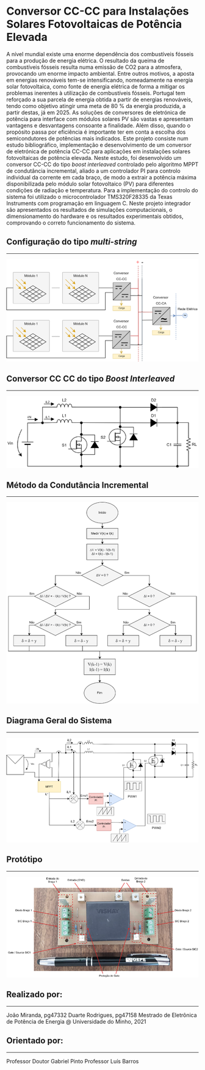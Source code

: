 # Conversor CC-CC para Instalações Solares Fotovoltaicas de Potência Elevada

A nível mundial existe uma enorme dependência dos combustíveis fósseis para a produção de energia elétrica. O resultado da queima de combustíveis fósseis resulta numa emissão de CO2 para a atmosfera, provocando um enorme impacto ambiental. Entre outros motivos, a aposta em energias renováveis tem-se intensificando, nomeadamente na energia solar fotovoltaica, como fonte de energia elétrica de forma a mitigar os problemas inerentes à utilização de combustíveis fósseis. Portugal tem reforçado a sua parcela de energia obtida a partir de energias renováveis, tendo como objetivo atingir uma meta de 80 % da energia produzida, a partir destas, já em 2025.
As soluções de conversores de eletrónica de potência para interface com módulos solares PV são vastas e apresentam vantagens e desvantagens consoante a finalidade. Além disso, quando o propósito passa por eficiência é importante ter em conta a escolha dos semicondutores de potências mais indicados.
Este projeto consiste num estudo bibliográfico, implementação e desenvolvimento de um conversor de eletrónica de potência CC-CC para aplicações em instalações solares fotovoltaicas de potência elevada. Neste estudo, foi desenvolvido um conversor CC-CC do tipo *boost interleaved* controlado pelo algoritmo MPPT de condutância incremental, aliado a um controlador PI para controlo individual da corrente em cada braço, de modo a extrair a potência máxima disponibilizada pelo módulo solar fotovoltaico (PV) para diferentes condições de radiação e temperatura. Para a implementação do controlo do sistema foi utilizado o microcontrolador TMS320F28335 da Texas Instruments com programação em linguagem C.
Neste projeto integrador são apresentados os resultados de simulações computacionais, o dimensionamento do hardware e os resultados experimentais obtidos, comprovando o correto funcionamento do sistema.

## Configuração do tipo *multi-string*

---

![Sistemas_PV_Diagramas-Multi-string.png](readme_fotos/Sistemas_PV_Diagramas-Multi-string.png)

## Conversor CC CC do tipo *Boost Interleaved*

---

![Untitled](readme_fotos/Untitled.png)

## **Método da Condutância Incremental**

---

![Untitled](readme_fotos/Untitled%201.png)

## Diagrama Geral do Sistema

---

![Untitled](readme_fotos/Untitled%202.png)

## Protótipo

---

![Untitled](readme_fotos/Untitled%203.png)

## Realizado por:

---

João Miranda, pg47332
Duarte Rodrigues, pg47158
Mestrado de Eletrônica de Potência de Energia @ Universidade do Minho, 2021

## Orientado por:

---

Professor Doutor Gabriel Pinto
Professor Luís Barros